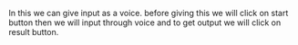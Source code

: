 In this we can give input as a voice. before giving this we will click on start button then we will input through voice and to get output we will click on result button.
